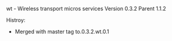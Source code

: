wt - Wireless transport micros services
Version 0.3.2 Parent 1.1.2

Histroy: 
   - Merged with master tag to.0.3.2.wt.0.1

